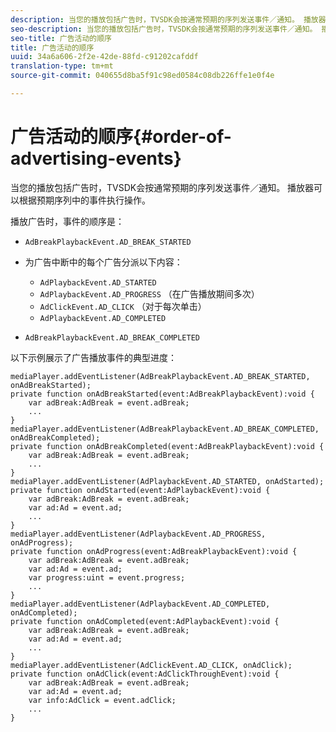 ```yaml
---
description: 当您的播放包括广告时，TVSDK会按通常预期的序列发送事件／通知。 播放器可以根据预期序列中的事件执行操作。
seo-description: 当您的播放包括广告时，TVSDK会按通常预期的序列发送事件／通知。 播放器可以根据预期序列中的事件执行操作。
seo-title: 广告活动的顺序
title: 广告活动的顺序
uuid: 34a6a606-2f2e-42de-88fd-c91202cafddf
translation-type: tm+mt
source-git-commit: 040655d8ba5f91c98ed0584c08db226ffe1e0f4e

---
```



# 广告活动的顺序{#order-of-advertising-events}

当您的播放包括广告时，TVSDK会按通常预期的序列发送事件／通知。 播放器可以根据预期序列中的事件执行操作。

<!--<a id="section_69E3CCBC57BB48399799876E83908348"></a>-->

播放广告时，事件的顺序是：

* `AdBreakPlaybackEvent.AD_BREAK_STARTED`
* 为广告中断中的每个广告分派以下内容：

   * `AdPlaybackEvent.AD_STARTED`
   * `AdPlaybackEvent.AD_PROGRESS` （在广告播放期间多次）
   * `AdClickEvent.AD_CLICK` （对于每次单击）
   * `AdPlaybackEvent.AD_COMPLETED`

* `AdBreakPlaybackEvent.AD_BREAK_COMPLETED`

以下示例展示了广告播放事件的典型进度：

```
mediaPlayer.addEventListener(AdBreakPlaybackEvent.AD_BREAK_STARTED, onAdBreakStarted); 
private function onAdBreakStarted(event:AdBreakPlaybackEvent):void { 
    var adBreak:AdBreak = event.adBreak; 
    ... 
} 
mediaPlayer.addEventListener(AdBreakPlaybackEvent.AD_BREAK_COMPLETED, onAdBreakCompleted); 
private function onAdBreakCompleted(event:AdBreakPlaybackEvent):void { 
    var adBreak:AdBreak = event.adBreak; 
    ... 
} 
mediaPlayer.addEventListener(AdPlaybackEvent.AD_STARTED, onAdStarted); 
private function onAdStarted(event:AdPlaybackEvent):void { 
    var adBreak:AdBreak = event.adBreak; 
    var ad:Ad = event.ad; 
    ... 
} 
mediaPlayer.addEventListener(AdPlaybackEvent.AD_PROGRESS, onAdProgress); 
private function onAdProgress(event:AdBreakPlaybackEvent):void { 
    var adBreak:AdBreak = event.adBreak; 
    var ad:Ad = event.ad;  
    var progress:uint = event.progress; 
    ... 
} 
mediaPlayer.addEventListener(AdPlaybackEvent.AD_COMPLETED, onAdCompleted); 
private function onAdCompleted(event:AdPlaybackEvent):void { 
    var adBreak:AdBreak = event.adBreak; 
    var ad:Ad = event.ad; 
    ... 
} 
mediaPlayer.addEventListener(AdClickEvent.AD_CLICK, onAdClick); 
private function onAdClick(event:AdClickThroughEvent):void { 
    var adBreak:AdBreak = event.adBreak; 
    var ad:Ad = event.ad; 
    var info:AdClick = event.adClick; 
    ... 
} 
```

